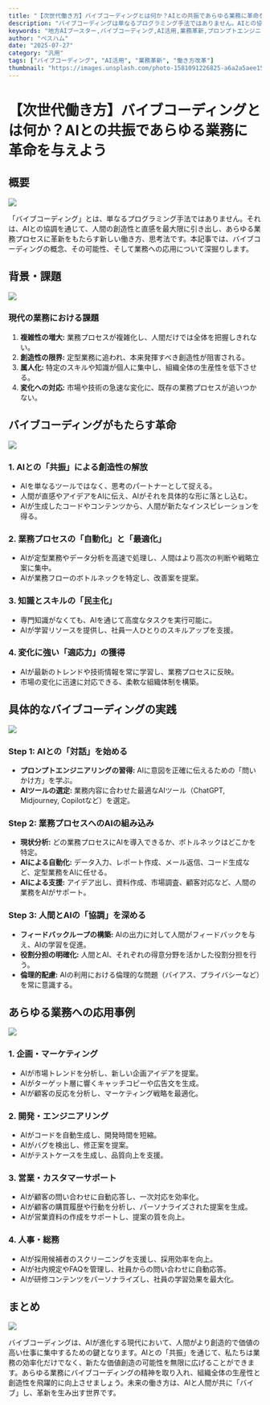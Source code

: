 ```yaml
---
title: "【次世代働き方】バイブコーディングとは何か？AIとの共振であらゆる業務に革命を与えよう"
description: "バイブコーディングは単なるプログラミング手法ではありません。AIとの協調を通じて人間の創造性を最大限に引き出し、あらゆる業務プロセスに革新をもたらす新しい働き方・思考法を詳しく解説します。"
keywords: "地方AIブースター,バイブコーディング,AI活用,業務革新,プロンプトエンジニアリング,業務効率化,創造性,組織変革,DX推進,働き方改革"
author: "ペスハム"
date: "2025-07-27"
category: "汎用"
tags: ["バイブコーディング", "AI活用", "業務革新", "働き方改革"]
thumbnail: "https://images.unsplash.com/photo-1581091226825-a6a2a5aee158?w=800&h=450&fit=crop&crop=center"
---
```


# 【次世代働き方】バイブコーディングとは何か？AIとの共振であらゆる業務に革命を与えよう

## 概要

![](https://images.unsplash.com/photo-1581091226825-a6a2a5aee158?w=800&h=450&fit=crop&crop=center)

「バイブコーディング」とは、単なるプログラミング手法ではありません。それは、AIとの協調を通じて、人間の創造性と直感を最大限に引き出し、あらゆる業務プロセスに革新をもたらす新しい働き方、思考法です。本記事では、バイブコーディングの概念、その可能性、そして業務への応用について深掘りします。

## 背景・課題

![](https://images.unsplash.com/photo-1507003211169-0a1dd7228f2d?w=800&h=450&fit=crop&crop=center)

### 現代の業務における課題

1.  **複雑性の増大:** 業務プロセスが複雑化し、人間だけでは全体を把握しきれない。
2.  **創造性の限界:** 定型業務に追われ、本来発揮すべき創造性が阻害される。
3.  **属人化:** 特定のスキルや知識が個人に集中し、組織全体の生産性を低下させる。
4.  **変化への対応:** 市場や技術の急速な変化に、既存の業務プロセスが追いつかない。

## バイブコーディングがもたらす革命

![](https://images.unsplash.com/photo-1485827404703-89b55fcc595e?w=800&h=450&fit=crop&crop=center)

### 1. AIとの「共振」による創造性の解放

*   AIを単なるツールではなく、思考のパートナーとして捉える。
*   人間が直感やアイデアをAIに伝え、AIがそれを具体的な形に落とし込む。
*   AIが生成したコードやコンテンツから、人間が新たなインスピレーションを得る。

### 2. 業務プロセスの「自動化」と「最適化」

*   AIが定型業務やデータ分析を高速で処理し、人間はより高次の判断や戦略立案に集中。
*   AIが業務フローのボトルネックを特定し、改善案を提案。

### 3. 知識とスキルの「民主化」

*   専門知識がなくても、AIを通じて高度なタスクを実行可能に。
*   AIが学習リソースを提供し、社員一人ひとりのスキルアップを支援。

### 4. 変化に強い「適応力」の獲得

*   AIが最新のトレンドや技術情報を常に学習し、業務プロセスに反映。
*   市場の変化に迅速に対応できる、柔軟な組織体制を構築。

## 具体的なバイブコーディングの実践

![](https://images.unsplash.com/photo-1454165804606-c3d57bc86b40?w=800&h=450&fit=crop&crop=center)

### Step 1: AIとの「対話」を始める

*   **プロンプトエンジニアリングの習得:** AIに意図を正確に伝えるための「問いかけ方」を学ぶ。
*   **AIツールの選定:** 業務内容に合わせた最適なAIツール（ChatGPT, Midjourney, Copilotなど）を選定。

### Step 2: 業務プロセスへのAIの組み込み

*   **現状分析:** どの業務プロセスにAIを導入できるか、ボトルネックはどこかを特定。
*   **AIによる自動化:** データ入力、レポート作成、メール返信、コード生成など、定型業務をAIに任せる。
*   **AIによる支援:** アイデア出し、資料作成、市場調査、顧客対応など、人間の業務をAIがサポート。

### Step 3: 人間とAIの「協調」を深める

*   **フィードバックループの構築:** AIの出力に対して人間がフィードバックを与え、AIの学習を促進。
*   **役割分担の明確化:** 人間とAI、それぞれの得意分野を活かした役割分担を行う。
*   **倫理的配慮:** AIの利用における倫理的な問題（バイアス、プライバシーなど）を常に意識する。

## あらゆる業務への応用事例

![](https://images.unsplash.com/photo-1552664730-d307ca884978?w=800&h=450&fit=crop&crop=center)

### 1. 企画・マーケティング

*   AIが市場トレンドを分析し、新しい企画アイデアを提案。
*   AIがターゲット層に響くキャッチコピーや広告文を生成。
*   AIが顧客の反応を分析し、マーケティング戦略を最適化。

### 2. 開発・エンジニアリング

*   AIがコードを自動生成し、開発時間を短縮。
*   AIがバグを検出し、修正案を提案。
*   AIがテストケースを生成し、品質向上を支援。

### 3. 営業・カスタマーサポート

*   AIが顧客の問い合わせに自動応答し、一次対応を効率化。
*   AIが顧客の購買履歴や行動を分析し、パーソナライズされた提案を生成。
*   AIが営業資料の作成をサポートし、提案の質を向上。

### 4. 人事・総務

*   AIが採用候補者のスクリーニングを支援し、採用効率を向上。
*   AIが社内規定やFAQを管理し、社員からの問い合わせに自動応答。
*   AIが研修コンテンツをパーソナライズし、社員の学習効果を最大化。

## まとめ

![](https://images.unsplash.com/photo-1521737852567-6949f3f9f2b5?w=800&h=450&fit=crop&crop=center)

バイブコーディングは、AIが進化する現代において、人間がより創造的で価値の高い仕事に集中するための鍵となります。AIとの「共振」を通じて、私たちは業務の効率化だけでなく、新たな価値創造の可能性を無限に広げることができます。あらゆる業務にバイブコーディングの精神を取り入れ、組織全体の生産性と創造性を飛躍的に向上させましょう。未来の働き方は、AIと人間が共に「バイブ」し、革新を生み出す世界です。
